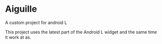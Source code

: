 # Aiguille
A custom project for android L

This project uses the latest part of the Android L widget and the same time it work at as.
